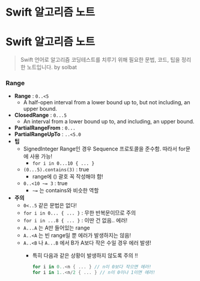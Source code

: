 # Swift 알고리즘 노트

# Swift 알고리즘 노트

> Swift 언어로 알고리즘 코딩테스트를 치루기 위해 필요한 문법, 코드, 팁을 정리한 노트입니다.
by solbat
> 

### Range

- **Range** : `0..<5`
    - A half-open interval from a lower bound up to, but not including, an upper bound.
- **ClosedRange** : `0...5`
    - An interval from a lower bound up to, and including, an upper bound.
- **PartialRangeFrom** : `0...`
- **PartialRangeUpTo** : `..<5.0`
- **팁**
    - SignedInteger Range인 경우 Sequence 프로토콜을 준수함. 따라서 for문에 사용 가능!
        - `for i in 0...10 { ... }`
    - `(0...5).contains(3)` : true
        - range에 () 괄호 꼭 작성해야 함!
    - `0..<10 ~= 3` : true
        - `~=` 는 contains와 비슷한 역할
- **주의**
    - `0<..5` 같은 문법은 없다!
    - `for i in 0... { ... }` : 무한 반복문이므로 주의
    - `for i in ...8 { ... }` : 이딴 건 없음.. 에러!
    - `A...A` 는 A만 들어있는 range
    - `A..<A` 는 빈 range일 뿐 에러가 발생하지는 않음!
    - `A..<B` 나 `A...B` 에서 B가 A보다 작은 수일 경우 에러 발생!
        - 특히 다음과 같은 상황이 발생하지 않도록 주의 ‼
            
            ```swift
            for i in 0..<n { ... } // n이 0보다 작으면 에러!
            for i in 1..<n/2 { ... } // n이 0이나 1이면 에러!
            ```